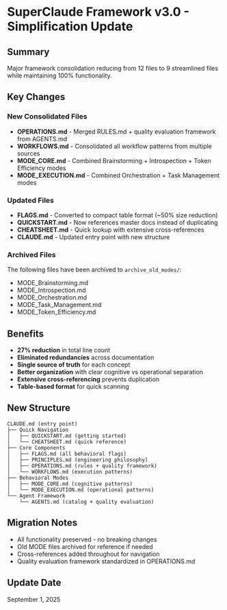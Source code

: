 # SuperClaude Framework v3.0 - Simplification Update

## Summary
Major framework consolidation reducing from 12 files to 9 streamlined files while maintaining 100% functionality.

## Key Changes

### New Consolidated Files
- **OPERATIONS.md** - Merged RULES.md + quality evaluation framework from AGENTS.md
- **WORKFLOWS.md** - Consolidated all workflow patterns from multiple sources
- **MODE_CORE.md** - Combined Brainstorming + Introspection + Token Efficiency modes
- **MODE_EXECUTION.md** - Combined Orchestration + Task Management modes

### Updated Files
- **FLAGS.md** - Converted to compact table format (~50% size reduction)
- **QUICKSTART.md** - Now references master docs instead of duplicating
- **CHEATSHEET.md** - Quick lookup with extensive cross-references
- **CLAUDE.md** - Updated entry point with new structure

### Archived Files
The following files have been archived to `archive_old_modes/`:
- MODE_Brainstorming.md
- MODE_Introspection.md
- MODE_Orchestration.md
- MODE_Task_Management.md
- MODE_Token_Efficiency.md

## Benefits
- **27% reduction** in total line count
- **Eliminated redundancies** across documentation
- **Single source of truth** for each concept
- **Better organization** with clear cognitive vs operational separation
- **Extensive cross-referencing** prevents duplication
- **Table-based format** for quick scanning

## New Structure
```
CLAUDE.md (entry point)
├── Quick Navigation
│   ├── QUICKSTART.md (getting started)
│   └── CHEATSHEET.md (quick reference)
├── Core Components
│   ├── FLAGS.md (all behavioral flags)
│   ├── PRINCIPLES.md (engineering philosophy)
│   ├── OPERATIONS.md (rules + quality framework)
│   └── WORKFLOWS.md (execution patterns)
├── Behavioral Modes
│   ├── MODE_CORE.md (cognitive patterns)
│   └── MODE_EXECUTION.md (operational patterns)
└── Agent Framework
    └── AGENTS.md (catalog + quality evaluation)
```

## Migration Notes
- All functionality preserved - no breaking changes
- Old MODE files archived for reference if needed
- Cross-references added throughout for navigation
- Quality evaluation framework standardized in OPERATIONS.md

## Update Date
September 1, 2025